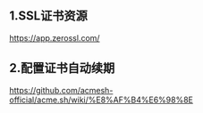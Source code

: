 ## 1.SSL证书资源
https://app.zerossl.com/

## 2.配置证书自动续期
https://github.com/acmesh-official/acme.sh/wiki/%E8%AF%B4%E6%98%8E
